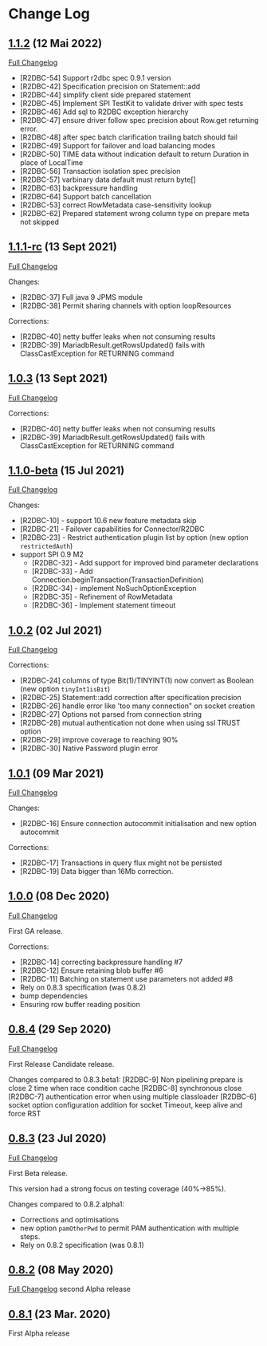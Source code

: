 # Change Log

## [1.1.2](https://github.com/mariadb-corporation/mariadb-connector-r2dbc/tree/1.1.2) (12 Mai 2022)
[Full Changelog](https://github.com/mariadb-corporation/mariadb-connector-r2dbc/compare/1.1.1...1.1.2)

* [R2DBC-54] Support r2dbc spec 0.9.1 version
* [R2DBC-42] Specification precision on Statement::add
* [R2DBC-44] simplify client side prepared statement		
* [R2DBC-45] Implement SPI TestKit to validate driver with spec tests		
* [R2DBC-46] Add sql to R2DBC exception hierarchy		
* [R2DBC-47] ensure driver follow spec precision about Row.get returning error.		
* [R2DBC-48] after spec batch clarification trailing batch should fail		
* [R2DBC-49] Support for failover and load balancing modes		
* [R2DBC-50] TIME data without indication default to return Duration in place of LocalTime		
* [R2DBC-56] Transaction isolation spec precision		
* [R2DBC-57] varbinary data default must return byte[]		
* [R2DBC-63] backpressure handling		
* [R2DBC-64] Support batch cancellation		
* [R2DBC-53] correct RowMetadata case-sensitivity lookup		
* [R2DBC-62] Prepared statement wrong column type on prepare meta not skipped

## [1.1.1-rc](https://github.com/mariadb-corporation/mariadb-connector-r2dbc/tree/1.1.1) (13 Sept 2021)
[Full Changelog](https://github.com/mariadb-corporation/mariadb-connector-r2dbc/compare/1.1.0...1.1.1)

Changes:
* [R2DBC-37] Full java 9 JPMS module
* [R2DBC-38] Permit sharing channels with option loopResources

Corrections:
* [R2DBC-40] netty buffer leaks when not consuming results
* [R2DBC-39] MariadbResult.getRowsUpdated() fails with ClassCastException for RETURNING command

## [1.0.3](https://github.com/mariadb-corporation/mariadb-connector-r2dbc/tree/1.0.3) (13 Sept 2021)
[Full Changelog](https://github.com/mariadb-corporation/mariadb-connector-r2dbc/compare/1.0.2...1.0.3)

Corrections:
* [R2DBC-40] netty buffer leaks when not consuming results
* [R2DBC-39] MariadbResult.getRowsUpdated() fails with ClassCastException for RETURNING command

## [1.1.0-beta](https://github.com/mariadb-corporation/mariadb-connector-r2dbc/tree/1.1.0-beta) (15 Jul 2021)
[Full Changelog](https://github.com/mariadb-corporation/mariadb-connector-r2dbc/compare/1.0.2...1.1.0-beta)

Changes:
* [R2DBC-10] - support 10.6 new feature metadata skip
* [R2DBC-21] - Failover capabilities for Connector/R2DBC
* [R2DBC-23] - Restrict authentication plugin list by option  (new option `restrictedAuth`)
* support SPI 0.9 M2
  * [R2DBC-32] - Add support for improved bind parameter declarations
  * [R2DBC-33] - Add Connection.beginTransaction(TransactionDefinition)
  * [R2DBC-34] - implement NoSuchOptionException
  * [R2DBC-35] - Refinement of RowMetadata
  * [R2DBC-36] - Implement statement timeout
  
## [1.0.2](https://github.com/mariadb-corporation/mariadb-connector-r2dbc/tree/1.0.2) (02 Jul 2021)
[Full Changelog](https://github.com/mariadb-corporation/mariadb-connector-r2dbc/compare/1.0.1...1.0.2)

Corrections:
* [R2DBC-24] columns of type Bit(1)/TINYINT(1) now convert as Boolean (new option `tinyInt1isBit`)
* [R2DBC-25] Statement::add correction after specification precision
* [R2DBC-26] handle error like 'too many connection" on socket creation
* [R2DBC-27] Options not parsed from connection string
* [R2DBC-28] mutual authentication not done when using ssl TRUST option
* [R2DBC-29] improve coverage to reaching 90%
* [R2DBC-30] Native Password plugin error

## [1.0.1](https://github.com/mariadb-corporation/mariadb-connector-r2dbc/tree/1.0.1) (09 Mar 2021)
[Full Changelog](https://github.com/mariadb-corporation/mariadb-connector-r2dbc/compare/1.0.0...1.0.1)

Changes:
* [R2DBC-16] Ensure connection autocommit initialisation and new option autocommit 

Corrections:  
* [R2DBC-17] Transactions in query flux might not be persisted
* [R2DBC-19] Data bigger than 16Mb correction.

## [1.0.0](https://github.com/mariadb-corporation/mariadb-connector-r2dbc/tree/1.0.0) (08 Dec 2020)
[Full Changelog](https://github.com/mariadb-corporation/mariadb-connector-r2dbc/compare/0.8.4...1.0.0)

First GA release.

Corrections:
* [R2DBC-14] correcting backpressure handling #7
* [R2DBC-12] Ensure retaining blob buffer #6
* [R2DBC-11] Batching on statement use parameters not added #8
* Rely on 0.8.3 specification (was 0.8.2)
* bump dependencies
* Ensuring row buffer reading position

## [0.8.4](https://github.com/mariadb-corporation/mariadb-connector-r2dbc/tree/0.8.4) (29 Sep 2020)
[Full Changelog](https://github.com/mariadb-corporation/mariadb-connector-r2dbc/compare/0.8.3...0.8.4)

First Release Candidate release.

Changes compared to 0.8.3.beta1:
[R2DBC-9] Non pipelining prepare is close 2 time when race condition cache
[R2DBC-8] synchronous close
[R2DBC-7] authentication error when using multiple classloader
[R2DBC-6] socket option configuration addition for socket Timeout, keep alive and force RST

## [0.8.3](https://github.com/mariadb-corporation/mariadb-connector-r2dbc/tree/0.8.3) (23 Jul 2020)
[Full Changelog](https://github.com/mariadb-corporation/mariadb-connector-r2dbc/compare/0.8.2...0.8.3)

First Beta release.

This version had a strong focus on testing coverage (40%->85%).

Changes compared to 0.8.2.alpha1:
* Corrections and optimisations
* new option `pamOtherPwd` to permit PAM authentication with multiple steps. 
* Rely on 0.8.2 specification (was 0.8.1)


## [0.8.2](https://github.com/mariadb-corporation/mariadb-connector-r2dbc/tree/0.8.2) (08 May 2020)
[Full Changelog](https://github.com/mariadb-corporation/mariadb-connector-r2dbc/compare/0.8.1...0.8.2)
second Alpha release

## [0.8.1](https://github.com/mariadb-corporation/mariadb-connector-r2dbc/tree/0.8.1) (23 Mar. 2020)
First Alpha release
